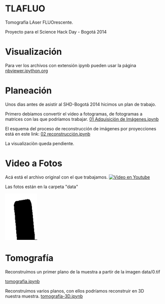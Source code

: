 # TLAFLUO

Tomografía LAser FLUOrescente.

Proyecto para el Science Hack Day - Bogotá 2014

# Visualización

Para ver los archivos con extensión ipynb pueden usar la página [nbviewer.ipython.org](http://nbviewer.ipython.org/)

# Planeación

Unos dìas antes de asistir al SHD-Bogotá 2014 hicimos un plan de trabajo.

Primero debíamos convertir el vídeo a fotogramas, de fotogramas a matrices con las que podríamos trabajar.
[01 Adquisición de Imágenes.ipynb](http://nbviewer.ipython.org/github/flgomezc/tlafluo/blob/master/01%20Adquisicion%20de%20Imagenes.ipynb)

El esquema del proceso de reconstrucción de imágenes por proyecciones está en este link: [02 reconstrucción.ipynb](http://nbviewer.ipython.org/github/flgomezc/tlafluo/blob/master/02%20reconstrucci%C3%B3n.ipynb)

La visualizaciòn queda pendiente.

# Video a Fotos

Acá está el archivo original con el que trabajamos.
[![Vídeo en Youtube](http://img.youtube.com/vi/gh1sMMadxtc/0.jpg)](http://www.youtube.com/watch?v=http://img.youtube.com/vi/gh1sMMadxtc/0.jpg)

Las fotos están en la carpeta "data"

![data/o.tif](https://github.com/flgomezc/tlafluo/raw/master/data/0.tif "Imagen limpia data/0.tif")


# Tomografía

Reconstruímos un primer plano de la muestra a partir de  la imagen data/0.tif

[tomografia.ipynb](http://nbviewer.ipython.org/github/flgomezc/tlafluo/blob/master/tomografia.ipynb)





Reconstruìmos varios planos, con ellos podríamos reconstruir en 3D nuestra muestra. [tomografía-3D.ipynb](http://nbviewer.ipython.org/github/flgomezc/tlafluo/blob/master/tomografia-3D.ipynb)
